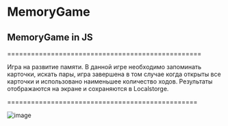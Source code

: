 # MemoryGame
## MemoryGame in JS

=================================================

Игра на развитие памяти. В данной игре необходимо запоминать карточки, искать пары, игра завершена в том случае когда открыты все карточки и использовано наименьшее количество ходов. Результаты отображаются на экране и сохраняются в Localstorge.

================================================

![image](https://user-images.githubusercontent.com/68504252/155018067-3f0c10a2-ea82-4505-83ab-ef68404246b9.png)


